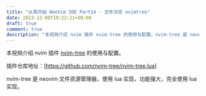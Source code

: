 ```yaml
---
title: "从零开始 NeoVim IDE Part14 - 文件浏览 nvimtree"
date: 2023-12-08T19:22:21+08:00
draft: true
comment: true
description: "本视频介绍 nvim 插件 nvim-tree 的使用与配置。nvim-tree 是 neovim 文件资源管理器，使用 lua 实现，功能强大。"
---
```


本视频介绍 nvim 插件 [nvim-tree](https://github.com/nvim-tree/nvim-tree.lua) 的使用与配置。

插件仓库地址：[https://github.com/nvim-tree/nvim-tree.lua]

nvim-tree 是 neovim 文件资源管理器，使用 lua 实现，功能强大，完全使用 lua 实现。

